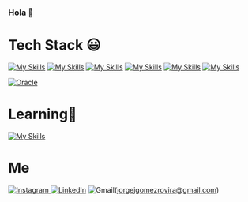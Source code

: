 ### Hola 👋

### <h1>Tech Stack 😃 </h1>

[![My Skills](https://skillicons.dev/icons?i=php)](https://php.net/)
[![My Skills](https://skillicons.dev/icons?i=mysql)](https://www.mysql.com/)
[![My Skills](https://skillicons.dev/icons?i=html)](https://developer.mozilla.org/es/docs/Web/HTML/)
[![My Skills](https://skillicons.dev/icons?i=css)](https://developer.mozilla.org/es/docs/Web/CSS/)
[![My Skills](https://skillicons.dev/icons?i=js)](https://developer.mozilla.org/es/docs/Web/JavaScript/)
[![My Skills](https://skillicons.dev/icons?i=oop)](https:///)

<a href="https://www.oracle.com/database/technologies/appdev/plsql.html">![Oracle](https://img.shields.io/static/v1?style=for-the-badge&message=Oracle&color=F80000&logo=Oracle&logoColor=FFFFFF&label=)</a>



### <h1>Learning🌱</h1>
[![My Skills](https://skillicons.dev/icons?i=laravel)](https://laravel.com/)


<h1>Me</h1>
 

<a href="https://www.instagram.com/jorgejgomezr/"> ![Instagram](https://img.shields.io/static/v1?style=for-the-badge&message=Instagram&color=E4405F&logo=Instagram&logoColor=FFFFFF&label=) </a>
<a href="https://www.linkedin.com/in/jorge-j-g%C3%B3mez-rovira/"> ![LinkedIn](https://img.shields.io/static/v1?style=for-the-badge&message=LinkedIn&color=0A66C2&logo=LinkedIn&logoColor=FFFFFF&label=)</a>
 ![Gmail](https://img.shields.io/static/v1?style=for-the-badge&message=Gmail&color=EA4335&logo=Gmail&logoColor=FFFFFF&label=)(jorgejgomezrovira@gmail.com)




<!--
**JorgeJ61/JorgeJ61** is a ✨ _special_ ✨ repository because its `README.md` (this file) appears on your GitHub profile.

Here are some ideas to get you started:

- 🔭 I’m currently not working 
- 🌱 I’m currently learning ...
- 👯 I’m looking to collaborate on ...
- 🤔 I’m looking for help with ...
- 💬 Ask me about ...
- 📫 How to reach me: ...
- 😄 Pronouns: ...
- ⚡ Fun fact: ...
-->
